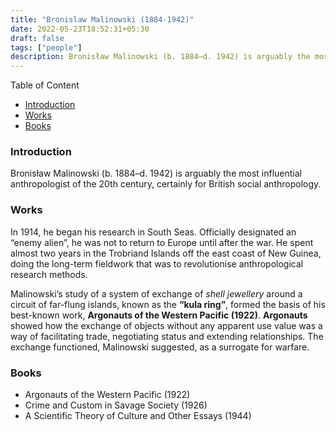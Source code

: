 ```yaml
---
title: "Bronislaw Malinowski (1884-1942)"
date: 2022-05-23T18:52:31+05:30
draft: false
tags: ["people"]
description: Bronisław Malinowski (b. 1884–d. 1942) is arguably the most influential anthropologist of the 20th century, certainly for British social anthropology.   
---
```


Table of Content

- [Introduction](#introduction)
- [Works](#works)
- [Books](#books)


### Introduction

Bronisław Malinowski (b. 1884–d. 1942) is arguably the most influential anthropologist of the 20th century, certainly for British social anthropology. 

### Works

In 1914, he began his research in South Seas. Officially designated an “enemy alien”, he was not to return to Europe until after the war. He spent almost two years in the Trobriand Islands off the east coast of New Guinea, doing the long-term fieldwork that was to revolutionise anthropological research methods.

Malinowski’s study of a system of exchange of *shell jewellery* around a circuit of far-flung islands, known as the **“kula ring”**, formed the basis of his best-known work, **Argonauts of the Western Pacific (1922)**. **Argonauts** showed how the exchange of objects without any apparent use value was a way of facilitating trade, negotiating status and extending relationships. The exchange functioned, Malinowski suggested, as a surrogate for warfare.


### Books

- Argonauts of the Western Pacific (1922)
- Crime and Custom in Savage Society (1926)
- A Scientific Theory of Culture and Other Essays (1944)

